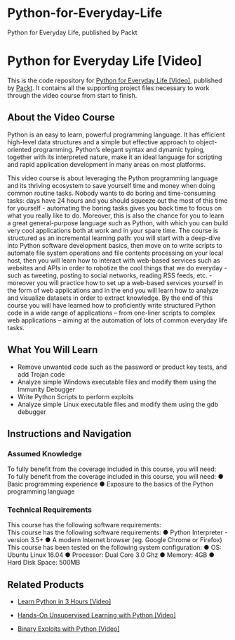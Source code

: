 # Python-for-Everyday-Life
Python for Everyday Life, published by Packt
# Python for Everyday Life [Video]
This is the code repository for [Python for Everyday Life [Video]](https://www.packtpub.com/application-development/python-everyday-life-video-0?utm_source=github&utm_medium=repository&utm_campaign=9781788621953), published by [Packt](https://www.packtpub.com/?utm_source=github). It contains all the supporting project files necessary to work through the video course from start to finish.
## About the Video Course
Python is an easy to learn, powerful programming language. It has efficient high-level data structures and a simple but effective approach to object-oriented programming. Python’s elegant syntax and dynamic typing, together with its interpreted nature, make it an ideal language for scripting and rapid application development in many areas on most platforms.

This video course is about leveraging the Python programming language and its thriving ecosystem to save yourself time and money when doing common routine tasks. Nobody wants to do boring and time-consuming tasks: days have 24 hours and you should squeeze out the most of this time for yourself - automating the boring tasks gives you back time to focus on what you really like to do. Moreover, this is also the chance for you to learn a great general-purpose language such as Python, with which you can build very cool applications both at work and in your spare time.
The course is structured as an incremental learning path: you will start with a deep-dive into Python software development basics, then move on to write scripts to automate file system operations and file contents processing on your local host, then you will learn how to interact with web-based services such as websites and APIs in order to robotize the cool things that we do everyday - such as tweeting, posting to social networks, reading RSS feeds, etc. - moreover you will practice how to set up a web-based services yourself in the form of web applications and in the end you will learn how to analyze and visualize datasets in order to extract knowledge.
By the end of this course you will have learned how to proficiently write structured Python code in a wide range of applications – from one-liner scripts to complex web applications – aiming at the automation of lots of common everyday life tasks.

<H2>What You Will Learn</H2>
<DIV class=book-info-will-learn-text>
<UL>
<LI>Remove unwanted code such as the password or product key tests, and add Trojan code 
<LI>Analyze simple Windows executable files and modify them using the Immunity Debugger 
<LI>Write Python Scripts to perform exploits 
<LI>Analyze simple Linux executable files and modify them using the gdb debugger </LI></UL></DIV>

## Instructions and Navigation
### Assumed Knowledge
To fully benefit from the coverage included in this course, you will need:<br/>
To fully benefit from the coverage included in this course, you will need:
● Basic programming experience
● Exposure to the basics of the Python programming language
### Technical Requirements
This course has the following software requirements:<br/>
This course has the following software requirements:
● Python Interpreter - version 3.5+
● A modern Internet browser (eg. Google Chrome or Firefox)
This course has been tested on the following system configuration:
● OS: Ubuntu Linux 16.04
● Processor: Dual Core 3.0 Ghz
● Memory: 4GB
● Hard Disk Space: 500MB

## Related Products
* [Learn Python in 3 Hours [Video]](https://www.packtpub.com/application-development/learn-python-3-hours-video?utm_source=github&utm_medium=repository&utm_campaign=9781788995931)

* [Hands-On Unsupervised Learning with Python [Video]](https://www.packtpub.com/application-development/hands-unsupervised-learning-python-video?utm_source=github&utm_medium=repository&utm_campaign=9781788992855)

* [Binary Exploits with Python [Video]](https://www.packtpub.com/networking-and-servers/binary-exploits-python-video-1?utm_source=github&utm_medium=repository&utm_campaign=9781788398343)

